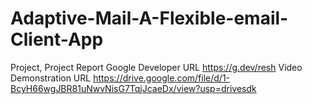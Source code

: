 # Adaptive-Mail-A-Flexible-email-Client-App
Project, Project Report
Google Developer URL https://g.dev/resh
Video Demonstration URL https://drive.google.com/file/d/1-BcyH66wgJBR81uNwvNisG7TqjJcaeDx/view?usp=drivesdk
